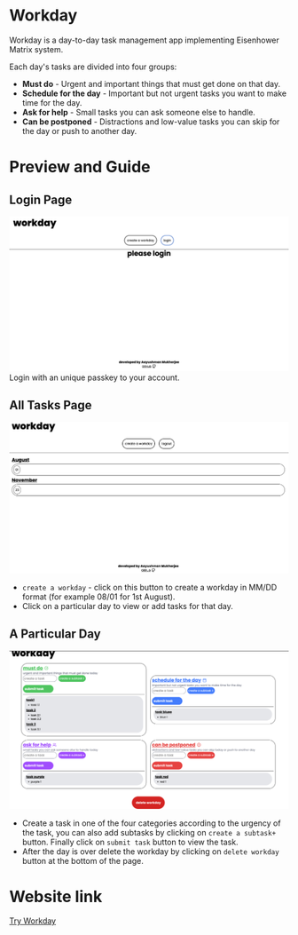 # **Workday**
Workday is a day-to-day task management app implementing Eisenhower Matrix system.

Each day's tasks are divided into four groups:
- **Must do** - Urgent and important things that must get done on that day.
- **Schedule for the day** - Important but not urgent tasks you want to make time for the day.
- **Ask for help** - Small tasks you can ask someone else to handle.
- **Can be postponed** - Distractions and low-value tasks you can skip for the day or push to another day.

# **Preview and Guide**
## Login Page
![Login page](./demo-assets/login.png)
Login with an unique passkey to your account.

## All Tasks Page
![All tasks page](./demo-assets/main-page.png)
- `create a workday` - click on this button to create a workday in MM/DD format (for example 08/01 for 1st August).
- Click on a particular day to view or add tasks for that day.

## A Particular Day
![Day task page](./demo-assets/task-page.png)
- Create a task in one of the four categories according to the urgency of the task, you can also add subtasks by clicking on `create a subtask+` button. Finally click on `submit task` button to view the task.
- After the day is over delete the workday by clicking on `delete workday` button at the bottom of the page.

# **Website link**
[Try Workday](https://workday-bay.vercel.app)
